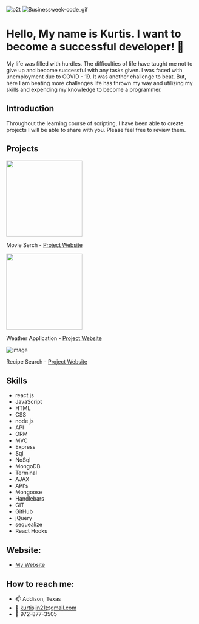 ![p2t](https://user-images.githubusercontent.com/66793863/127259394-89b7165f-87b2-40c6-80a2-9dc6d733db2e.JPG)
![Businessweek-code_gif](https://user-images.githubusercontent.com/66793863/127198346-19ddf8c1-da59-4732-8069-d97663e053d7.gif)



# Hello, My name is Kurtis. I want to become a successful developer! 👋

  My life was filled with hurdles. The difficulties of life have taught me not to give up and become successful with any tasks given. I was faced with unemployment due to COVID - 19. It was another challenge to beat. But, here I am beating more challenges life has thrown my way and utilizing my skills and expending my knowledge to become a programmer.

## Introduction

  Throughout the learning course of scripting, I have been able to create projects I will be able to share with you. Please feel free to review them.

## Projects

<img src="https://user-images.githubusercontent.com/66793863/113430091-31d41d80-939f-11eb-8946-4cdebe7de3ef.JPG" width = "200" height = "200">

Movie Serch - [Project Website](https://kurtisjin.github.io/Movie-Application/)

<img src="https://user-images.githubusercontent.com/66793863/113430725-3ea54100-93a0-11eb-8349-df9e8a1164bb.JPG" width = "200" height = "200">

Weather Application -  [Project Website](https://kurtisjin.github.io/Weather-Application/)

![image](https://user-images.githubusercontent.com/66793863/127259295-d21966f1-9aad-4e36-98a1-8a79fd31f9df.png)

Recipe Search - [Project Website](https://github.com/KurtisJin/recipes)

## Skills

- react.js
- JavaScript
- HTML
- CSS
- node.js
- API
- ORM
- MVC
- Express
- Sql
- NoSql
- MongoDB
- Terminal
- AJAX
- API's
- Mongoose
- Handlebars
- GIT
- GitHub
- jQuery
- sequealize
- React Hooks

## Website:

- [My Website](https://kurtisjin.com)

## How to reach me:

- 📫 Addison, Texas
- 📧 kurtisjin21@gmail.com
- 📱 972-877-3505

